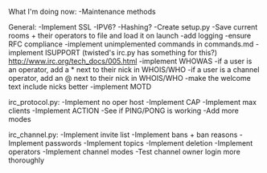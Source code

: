 What I'm doing now:
-Maintenance methods

General:
-Implement SSL
-IPV6?
-Hashing?
-Create setup.py
-Save current rooms + their operators to file and load it on launch
-add logging
-ensure RFC compliance
-implement unimplemented commands in commands.md
-implement ISUPPORT (twisted's irc.py has something for this?) http://www.irc.org/tech_docs/005.html
-implement WHOWAS
-if a user is an operator, add a * next to their nick in WHOIS/WHO
-if a user is a channel operator, add an @ next to their nick in WHOIS/WHO
-make the welcome text include nicks better
-implement MOTD

irc_protocol.py:
-Implement no oper host
-Implement CAP
-Implement max clients
-Implement ACTION
-See if PING/PONG is working
-Add more modes

irc_channel.py:
-Implement invite list
-Implement bans + ban reasons
-Implement passwords
-Implement topics
-Implement deletion
-Implement operators
-Implement channel modes
-Test channel owner login more thoroughly
